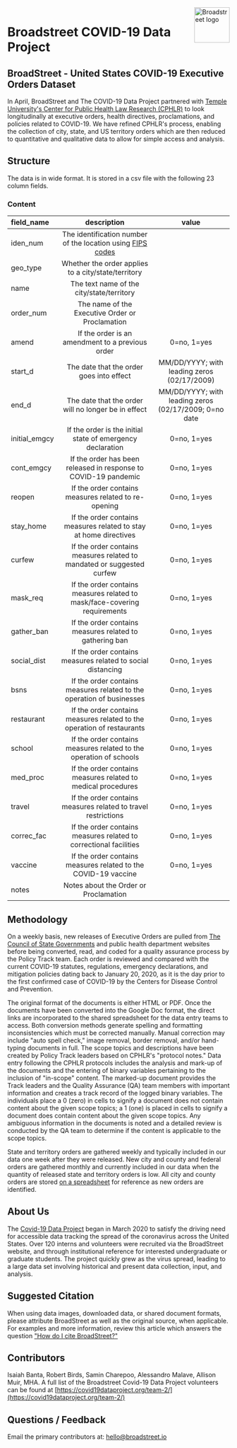 <a href="https://covid19dataproject.org/">
    <img src="https://covid19dataproject.org/wp-content/uploads/2020/04/LOGO-Broadstreet-covid19.svg" alt="Broadstreet logo" title="BroadStreet" align="right" height="80" />
</a>

Broadstreet COVID-19 Data Project
=================================

## BroadStreet - United States COVID-19 Executive Orders Dataset

In April, BroadStreet and The COVID-19 Data Project partnered with [Temple University&#39;s Center for Public Health Law Research (CPHLR)](http://publichealthlawresearch.org/) to look longitudinally at executive orders, health directives, proclamations, and policies related to COVID-19. We have refined CPHLR&#39;s process, enabling the collection of city, state, and US territory orders which are then reduced to quantitative and qualitative data to allow for simple access and analysis.

## Structure

The data is in wide format. It is stored in a csv file with the following 23 column fields.

### Content
| field_name | description | value |
| :-- | :--: | :--: |
| iden_num | The identification number of the location using [FIPS codes](https://transition.fcc.gov/oet/info/maps/census/fips/fips.txt)|
| geo_type | Whether the order applies to a city/state/territory | |
| name | The text name of the city/state/territory | |
| order_num | The name of the Executive Order or Proclamation |
| amend |  If the order is an amendment to a previous order | 0=no, 1=yes |
| start_d | The date that the order goes into effect | MM/DD/YYYY; with leading zeros (02/17/2009) |
| end_d | The date that the order will no longer be in effect | MM/DD/YYYY; with leading zeros (02/17/2009; 0=no date |
| initial_emgcy | If the order is the initial state of emergency declaration | 0=no, 1=yes |
| cont_emgcy |  If the order has been released in response to COVID-19 pandemic | 0=no, 1=yes |
| reopen |  If the order contains measures related to re-opening | 0=no, 1=yes |
| stay_home | If the order contains measures related to stay at home directives | 0=no, 1=yes |
| curfew | If the order contains measures related to mandated or suggested curfew | 0=no, 1=yes |
| mask_req | If the order contains measures related to mask/face-covering requirements | 0=no, 1=yes |
| gather_ban | If the order contains measures related to gathering ban |0=no, 1=yes |
| social_dist | If the order contains measures related to social distancing | 0=no, 1=yes |
| bsns | If the order contains measures related to the operation of businesses | 0=no, 1=yes |
| restaurant | If the order contains measures related to the operation of restaurants | 0=no, 1=yes |
| school | If the order contains measures related to the operation of schools | 0=no, 1=yes |
| med_proc | If the order contains measures related to medical procedures | 0=no, 1=yes |
| travel | If the order contains measures related to travel restrictions | 0=no, 1=yes |
| correc_fac | If the order contains measures related to correctional facilities | 0=no, 1=yes |
| vaccine | If the order contains measures related to the COVID-19 vaccine | 0=no, 1=yes |
| notes | Notes about the Order or Proclamation | |
  
## Methodology
On a weekly basis, new releases of Executive Orders are pulled from [The Council of State Governments](https://web.csg.org/covid19/executive-orders/) and public health department websites before being converted, read, and coded for a quality assurance process by the Policy Track team. Each order is reviewed and compared with the current COVID-19 statutes, regulations, emergency declarations, and mitigation policies dating back to January 20, 2020, as it is the day prior to the first confirmed case of COVID-19 by the Centers for Disease Control and Prevention.

The original format of the documents is either HTML or PDF. Once the documents have been converted into the Google Doc format, the direct links are incorporated to the shared spreadsheet for the data entry teams to access. Both conversion methods generate spelling and formatting inconsistencies which must be corrected manually. Manual correction may include &quot;auto spell check,&quot; image removal, border removal, and/or hand-typing documents in full. The scope topics and descriptions have been created by Policy Track leaders based on CPHLR&#39;s &quot;protocol notes.&quot; Data entry following the CPHLR protocols includes the analysis and mark-up of the documents and the entering of binary variables pertaining to the inclusion of &quot;in-scope&quot; content. The marked-up document provides the Track leaders and the Quality Assurance (QA) team members with important information and creates a track record of the logged binary variables. The individuals place a 0 (zero) in cells to signify a document does not contain content about the given scope topics; a 1 (one) is placed in cells to signify a document does contain content about the given scope topics. Any ambiguous information in the documents is noted and a detailed review is conducted by the QA team to determine if the content is applicable to the scope topics.

State and territory orders are gathered weekly and typically included in our data one week after they were released. New city and county and federal orders are gathered monthly and currently included in our data when the quantity of released state and territory orders is low. All city and county orders are stored [on a spreadsheet](https://docs.google.com/spreadsheets/d/1VmslynH_-D3Y0tP9elQOYH5cyyjorhUwNd7qs66JNE4/edit#gid=2093477959) for reference as new orders are identified.

  
## About Us
The [Covid-19 Data Project](https://covid19dataproject.org/data/) began in March 2020 to satisfy the driving need for accessible data tracking the spread of the coronavirus across the United States. Over 120 interns and volunteers were recruited via the BroadStreet website, and through institutional reference for interested undergraduate or graduate students. The project quickly grew as the virus spread, leading to a large data set involving historical and present data collection, input, and analysis.
  
## Suggested Citation
When using data images, downloaded data, or shared document formats, please attribute BroadStreet as well as the original source, when applicable. For examples and more information, review this article which answers the question ["How do I cite BroadStreet?"](https://help.broadstreet.io/article/citations/)
  
## Contributors
Isaiah Banta, Robert Birds, Samin Charepoo, Alessandro Malave, Allison Muir, MHA. 
A full list of the Broadstreet Covid-19 Data Project volunteers can be found at [https://covid19dataproject.org/team-2/](https://covid19dataproject.org/team-2/)

## Questions / Feedback
Email the primary contributors at: hello@broadstreet.io
